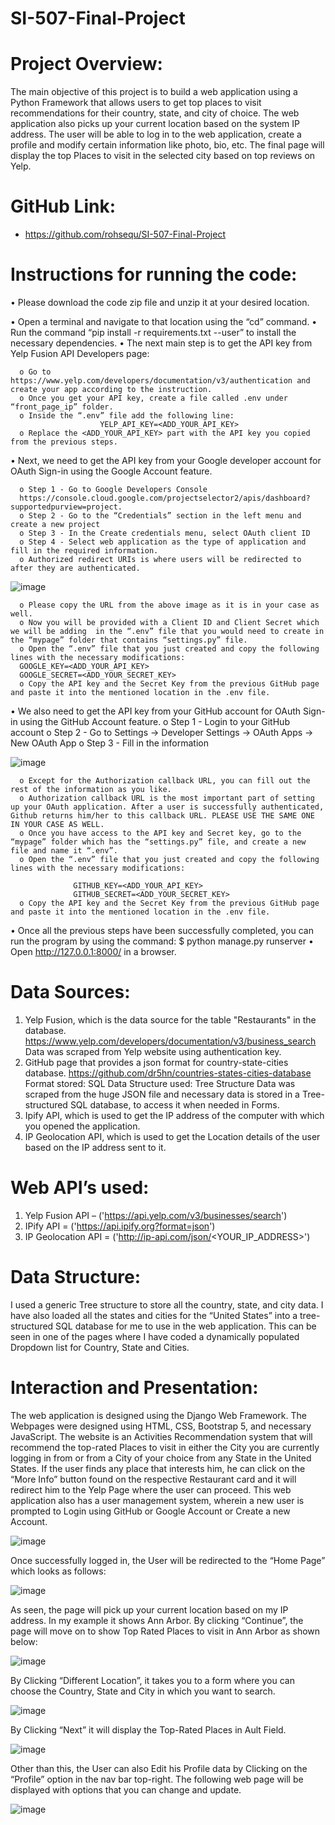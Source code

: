 # SI-507-Final-Project
# Project Overview:
The main objective of this project is to build a web application using a Python Framework that allows users to get top places to visit recommendations for their country, state, and city of choice. The web application also picks up your current location based on the system IP address. The user will be able to log in to the web application, create a profile and modify certain information like photo, bio, etc. The final page will display the top Places to visit in the selected city based on top reviews on Yelp. 

# GitHub Link:
- https://github.com/rohsequ/SI-507-Final-Project 
# Instructions for running the code:
•	Please download the code zip file and unzip it at your desired location.

•	Open a terminal and navigate to that location using the “cd” command.
•	Run the command “pip install -r requirements.txt --user” to install the necessary dependencies.
•	The next main step is to get the API key from Yelp Fusion API Developers page:

      o	Go to https://www.yelp.com/developers/documentation/v3/authentication and create your app according to the instruction.
      o	Once you get your API key, create a file called .env under “front_page_ip” folder.
      o	Inside the “.env” file add the following line: 
                        YELP_API_KEY=<ADD_YOUR_API_KEY>
      o	Replace the <ADD_YOUR_API_KEY> part with the API key you copied from the previous steps.

•	Next, we need to get the API key from your Google developer account for OAuth Sign-in using the Google Account feature.

      o	Step 1 - Go to Google Developers Console
      https://console.cloud.google.com/projectselector2/apis/dashboard?supportedpurview=project. 
      o	Step 2 - Go to the “Credentials” section in the left menu and create a new project
      o	Step 3 - In the Create credentials menu, select OAuth client ID
      o	Step 4 - Select web application as the type of application and fill in the required information.
      o	Authorized redirect URIs is where users will be redirected to after they are authenticated.

 ![image](https://user-images.githubusercontent.com/81701847/206368260-7860381f-fbd3-4ee4-98e7-1e4933579708.png)

      o	Please copy the URL from the above image as it is in your case as well.
      o	Now you will be provided with a Client ID and Client Secret which we will be adding  in the “.env” file that you would need to create in the “mypage” folder that contains “settings.py” file.
      o	Open the “.env” file that you just created and copy the following lines with the necessary modifications:
      GOOGLE_KEY=<ADD_YOUR_API_KEY>
      GOOGLE_SECRET=<ADD_YOUR_SECRET_KEY>
      o	Copy the API key and the Secret Key from the previous GitHub page and paste it into the mentioned location in the .env file.
•	We also need to get the API key from your GitHub account for OAuth Sign-in using the GitHub Account feature.
      o	Step 1 - Login to your GitHub account
      o	Step 2 - Go to Settings -> Developer Settings -> OAuth Apps -> New OAuth App
      o	Step 3 - Fill in the information 

![image](https://user-images.githubusercontent.com/81701847/206368344-0cf889dd-76d1-4cd5-8260-1e68bff5d647.png)

      o	Except for the Authorization callback URL, you can fill out the rest of the information as you like.
      o	Authorization callback URL is the most important part of setting up your OAuth application. After a user is successfully authenticated, Github returns him/her to this callback URL. PLEASE USE THE SAME ONE IN YOUR CASE AS WELL.
      o	Once you have access to the API key and Secret key, go to the “mypage” folder which has the “settings.py” file, and create a new file and name it “.env”.
      o	Open the “.env” file that you just created and copy the following lines with the necessary modifications:

                  GITHUB_KEY=<ADD_YOUR_API_KEY>
                  GITHUB_SECRET=<ADD_YOUR_SECRET_KEY>
      o	Copy the API key and the Secret Key from the previous GitHub page and paste it into the mentioned location in the .env file.
•	Once all the previous steps have been successfully completed, you can run the program by using the command:
                        $ python manage.py runserver
•	Open http://127.0.0.1:8000/ in a browser.
# Data Sources:
1.	Yelp Fusion, which is the data source for the table "Restaurants" in the database.
https://www.yelp.com/developers/documentation/v3/business_search 
Data was scraped from Yelp website using authentication key.
2.	GitHub page that provides a json format for country-state-cities database.
https://github.com/dr5hn/countries-states-cities-database
   Format stored: SQL
   Data Structure used: Tree Structure
Data was scraped from the huge JSON file and necessary data is stored in a Tree-structured SQL database, to access it when needed in Forms.
3.	Ipify API, which is used to get the IP address of the computer with which you opened the application.
4.	IP Geolocation API, which is used to get the Location details of the user based on the IP address sent to it.
# Web API’s used:
1.	Yelp Fusion API – ('https://api.yelp.com/v3/businesses/search')
2.	IPify API = ('https://api.ipify.org?format=json')
3.	IP Geolocation API = ('http://ip-api.com/json/<YOUR_IP_ADDRESS>')

# Data Structure:
I used a generic Tree structure to store all the country, state, and city data. I have also loaded all the states and cities for the “United States” into a tree-structured SQL database for me to use in the web application. This can be seen in one of the pages where I have coded a dynamically populated Dropdown list for Country, State and Cities. 

# Interaction and Presentation:
The web application is designed using the Django Web Framework. The Webpages were designed using HTML, CSS, Bootstrap 5, and necessary JavaScript. The website is an Activities Recommendation system that will recommend the top-rated Places to visit in either the City you are currently logging in from or from a City of your choice from any State in the United States. If the user finds any place that interests him, he can click on the “More Info” button found on the respective Restaurant card and it will redirect him to the Yelp Page where the user can proceed. 
This web application also has a user management system, wherein a new user is prompted to Login using GitHub or Google Account or Create a new Account. 

![image](https://user-images.githubusercontent.com/81701847/206368385-ba68e036-e1d9-4eff-97ee-7a9e18359fbc.png) 

Once successfully logged in, the User will be redirected to the “Home Page” which looks as follows:
 
![image](https://user-images.githubusercontent.com/81701847/206368418-f89f046b-42a1-488a-88ab-203b6ba0c492.png)

As seen, the page will pick up your current location based on my IP address. In my example it shows Ann Arbor.
By clicking “Continue”, the page will move on to show Top Rated Places to visit in Ann Arbor as shown below:

![image](https://user-images.githubusercontent.com/81701847/206368447-b06c3147-ac44-4003-ab44-0253e88a1d9a.png)

By Clicking “Different Location”, it takes you to a form where you can choose the Country, State and City in which you want to search.

![image](https://user-images.githubusercontent.com/81701847/206368478-983e66e7-496a-4f49-bd43-404266e0ae5e.png)

By Clicking “Next” it will display the Top-Rated Places in Ault Field.

![image](https://user-images.githubusercontent.com/81701847/206368491-9f01c341-ffc6-4f35-a632-7616ede408fe.png)

Other than this, the User can also Edit his Profile data by Clicking on the “Profile” option in the nav bar top-right. The following web page will be displayed with options that you can change and update.
 
![image](https://user-images.githubusercontent.com/81701847/206368503-fc3d6a2e-3b2f-433a-9733-d23916ddadd7.png)

